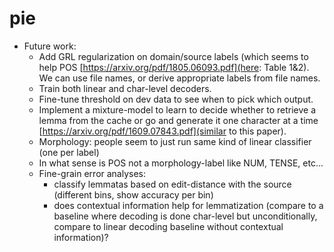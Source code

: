 # pie

- Future work:
  - Add GRL regularization on domain/source labels (which seems to help POS [https://arxiv.org/pdf/1805.06093.pdf](here: Table 1&2). We can use file names, or derive appropriate labels from file names.
  - Train both linear and char-level decoders.
  - Fine-tune threshold on dev data to see when to pick which output. 
  - Implement a mixture-model to learn to decide whether to retrieve a lemma from the cache or go and generate it one character at a time [https://arxiv.org/pdf/1609.07843.pdf](similar to this paper).
  - Morphology: people seem to just run same kind of linear classifier (one per label)
  - In what sense is POS not a morphology-label like NUM, TENSE, etc...
  - Fine-grain error analyses:
	- classify lemmatas based on edit-distance with the source (different bins, show accuracy per bin)
	- does contextual information help for lemmatization (compare to a baseline where decoding is done char-level but unconditionally, compare to linear decoding baseline without contextual information)?
